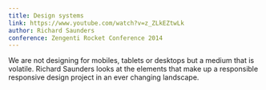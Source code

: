 ```yaml
---
title: Design systems
link: https://www.youtube.com/watch?v=z_ZLkEZtwLk
author: Richard Saunders
conference: Zengenti Rocket Conference 2014
---
```

We are not designing for mobiles, tablets or desktops but a medium that is volatile. Richard Saunders looks at the elements that make up a responsible responsive design project in an ever changing landscape.